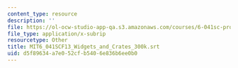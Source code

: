 ```yaml
---
content_type: resource
description: ''
file: https://ol-ocw-studio-app-qa.s3.amazonaws.com/courses/6-041sc-probabilistic-systems-analysis-and-applied-probability-fall-2013/d5f89634a7e052cfb5406e836b6ee0b0_MIT6_041SCF13_Widgets_and_Crates_300k.vtt
file_type: application/x-subrip
resourcetype: Other
title: MIT6_041SCF13_Widgets_and_Crates_300k.srt
uid: d5f89634-a7e0-52cf-b540-6e836b6ee0b0
---
```

